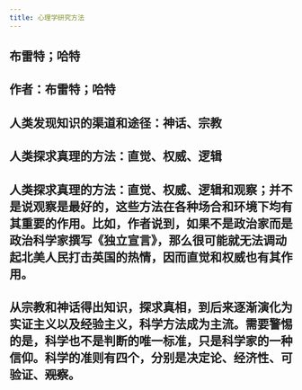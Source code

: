 ```yaml
---
title: 心理学研究方法
---
```


## 布雷特；哈特
## 
## 作者：布雷特；哈特
## 人类发现知识的渠道和途径：神话、宗教
##
## 人类探求真理的方法：直觉、权威、逻辑
## 人类探求真理的方法：直觉、权威、逻辑和观察；并不是说观察是最好的，这些方法在各种场合和环境下均有其重要的作用。比如，作者说到，如果不是政治家而是政治科学家撰写《独立宣言》，那么很可能就无法调动起北美人民打击英国的热情，因而直觉和权威也有其作用。
## 从宗教和神话得出知识，探求真相，到后来逐渐演化为实证主义以及经验主义，科学方法成为主流。需要警惕的是，科学也不是判断的唯一标准，只是科学家的一种信仰。科学的准则有四个，分别是决定论、经济性、可验证、~~观察~~。
##
##
##
